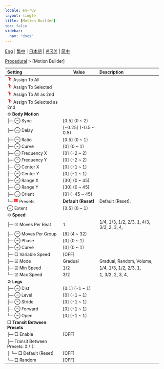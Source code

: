 ```yaml
---
locale: en-rUS
layout: single
title: [Motion Builder]
toc: false
sidebar:
  nav: "docs"
---
```

[Eng](/dancexr/menu/2025.4/motion/motion_builder) | [繁中](/tw/dancexr/menu/2025.4/motion/motion_builder) | [日本語](/jp/dancexr/menu/2025.4/motion/motion_builder) | [한국어](/kr/dancexr/menu/2025.4/motion/motion_builder) | [简中](/zh/dancexr/menu/2025.4/motion/motion_builder)

[Procedural](../menu#Procedural) > [Motion Builder]



| Setting | Value | Description |
| :--- | --- | :--- |
| <img src="/images/icon/ic_motion.png" alt="motion icon"/> Assign To All|| 
| <img src="/images/icon/ic_motion.png" alt="motion icon"/> Assign To Selected|| 
| <img src="/images/icon/ic_motion.png" alt="motion icon"/> Assign To All as 2nd|| 
| <img src="/images/icon/ic_motion.png" alt="motion icon"/> Assign To Selected as 2nd|| 
|  ⚙️ <b>Body Motion</b>| | 
| ├─ ⊖ Sync| [0.5] (0 ~ 2) | 
| ├─ ⊖ Delay| [-0.25] (-0.5 ~ 0.5) | 
| ├─ ⊖ Ratio| [0.5] (0 ~ 1) | 
| ├─ ⊖ Curve| [0] (0 ~ 1) | 
| ├─ ⊖ Frequency X| [0] (-2 ~ 2) | 
| ├─ ⊖ Frequency Y| [0] (-2 ~ 2) | 
| ├─ ⊖ Center X| [0] (-1 ~ 1) | 
| ├─ ⊖ Center Y| [0] (-1 ~ 1) | 
| ├─ ⊖ Range X| [30] (0 ~ 45) | 
| ├─ ⊖ Range Y| [30] (0 ~ 45) | 
| ├─ ⊖ Orient| [0] (-45 ~ 45) | 
| └─<img src="/images/icon/ic_list.png" alt="list icon"/> Presets| **Default (Reset)** | Default (Reset),  |
|  ⊖ Extent| [0.5] (0 ~ 1) | 
|  ⚙️ <b>Speed</b>| | 
| ├─ ☑ Moves Per Beat| 1 | 1/4, 1/3, 1/2, 2/3, 1, 4/3, 3/2, 2, 3, 4, 
| ├─ ⊖ Moves Per Group| [8] (4 ~ 32) | 
| ├─ ⊖ Phase| [0] (0 ~ 1) | 
| ├─ ⊖ Curve| [0] (0 ~ 1) | 
| ├─ □ Variable Speed| [OFF] | 
| ├─ ☑ Mode| Gradual | Gradual, Random, Volume, 
| ├─ ☑ Min Speed| 1/2 | 1/4, 1/3, 1/2, 2/3, 1, 
| └─ ☑ Max Speed| 3/2 | 1, 3/2, 2, 3, 4, 
|  ⚙️ <b>Legs</b>| | 
| ├─ ⊖ Dist| [0.1] (-1 ~ 1) | 
| ├─ ⊖ Level| [0] (-1 ~ 1) | 
| ├─ ⊖ Stride| [0] (-1 ~ 1) | 
| ├─ ⊖ Forward| [0] (-1 ~ 1) | 
| └─ ⊖ Open| [0] (-1 ~ 1) | 
|  □ <b>Transit Between Presets</b>| | 
| ├─ □ Enable| [OFF] | 
| ├─ Transit Between Presets: 0 / 1|| 
| │ └─ □ Default (Reset)| [OFF] | 
| └─ □ Random| [OFF] | 
